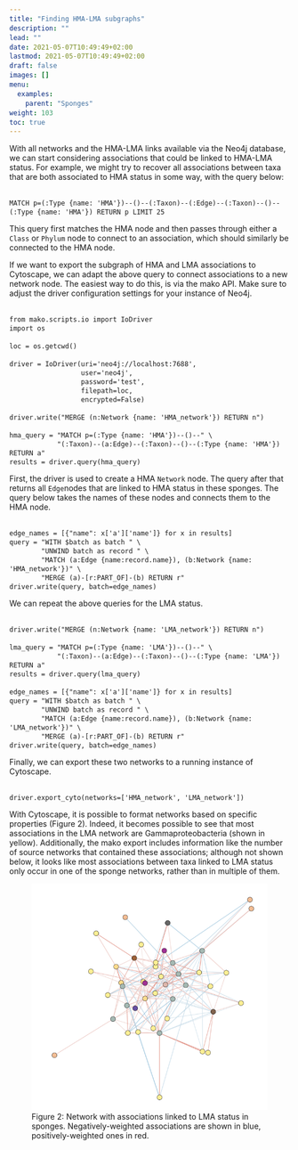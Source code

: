 ```yaml
---
title: "Finding HMA-LMA subgraphs"
description: ""
lead: ""
date: 2021-05-07T10:49:49+02:00
lastmod: 2021-05-07T10:49:49+02:00
draft: false
images: []
menu: 
  examples:
    parent: "Sponges"
weight: 103
toc: true
---
```


With all networks and the HMA-LMA links available via the Neo4j database, we can start considering associations that could be linked to HMA-LMA status. For example, we might try to recover all associations between taxa that are both associated to HMA status in some way, with the query below:

<pre><code>
MATCH p=(:Type {name: 'HMA'})--()--(:Taxon)--(:Edge)--(:Taxon)--()--(:Type {name: 'HMA'}) RETURN p LIMIT 25
</pre></code>

This query first matches the HMA node and then passes through either a <code>Class</code> or <code>Phylum</code> node to connect to an association, which should similarly be connected to the HMA node. 

If we want to export the subgraph of HMA and LMA associations to Cytoscape, we can adapt the above query to connect associations to a new network node. The easiest way to do this, is via the mako API. Make sure to adjust the driver configuration settings for your instance of Neo4j. 


<pre><code>
from mako.scripts.io import IoDriver
import os

loc = os.getcwd() 

driver = IoDriver(uri='neo4j://localhost:7688',
                  user='neo4j',
                  password='test',
                  filepath=loc,
                  encrypted=False)

driver.write("MERGE (n:Network {name: 'HMA_network'}) RETURN n")

hma_query = "MATCH p=(:Type {name: 'HMA'})--()--" \
            "(:Taxon)--(a:Edge)--(:Taxon)--()--(:Type {name: 'HMA'}) RETURN a"
results = driver.query(hma_query)
</pre></code>

First, the driver is used to create a HMA <code>Network</code> node. The query after that returns all <code>Edge</code>nodes that are linked to HMA status in these sponges. The query below takes the names of these nodes and connects them to the HMA node. 

<pre><code>
edge_names = [{"name": x['a']['name']} for x in results]
query = "WITH $batch as batch " \
        "UNWIND batch as record " \
        "MATCH (a:Edge {name:record.name}), (b:Network {name: 'HMA_network'})" \
        "MERGE (a)-[r:PART_OF]-(b) RETURN r"
driver.write(query, batch=edge_names)
</pre></code>

We can repeat the above queries for the LMA status. 

<pre><code>
driver.write("MERGE (n:Network {name: 'LMA_network'}) RETURN n")

lma_query = "MATCH p=(:Type {name: 'LMA'})--()--" \
            "(:Taxon)--(a:Edge)--(:Taxon)--()--(:Type {name: 'LMA'}) RETURN a"
results = driver.query(lma_query)

edge_names = [{"name": x['a']['name']} for x in results]
query = "WITH $batch as batch " \
        "UNWIND batch as record " \
        "MATCH (a:Edge {name:record.name}), (b:Network {name: 'LMA_network'})" \
        "MERGE (a)-[r:PART_OF]-(b) RETURN r"
driver.write(query, batch=edge_names)
</pre></code>

Finally, we can export these two networks to a running instance of Cytoscape. 

<pre><code>
driver.export_cyto(networks=['HMA_network', 'LMA_network'])
</pre></code>

With Cytoscape, it is possible to format networks based on specific properties (Figure 2). Indeed, it becomes possible to see that most associations in the LMA network are Gammaproteobacteria (shown in yellow). Additionally, the mako export includes information like the number of source networks that contained these associations; although not shown below, it looks like most associations between taxa linked to LMA status only occur in one of the sponge networks, rather than in multiple of them. 

<figure>
  <img src="/images/sponge_network.PNG" alt="Network with associations linked to LMA status in sponges. Negatively-weighted associations are shown in blue, positively-weighted ones in red." width="600"> 
  <figcaption>Figure 2: Network with associations linked to LMA status in sponges. Negatively-weighted associations are shown in blue, positively-weighted ones in red.</figcaption>
</figure>